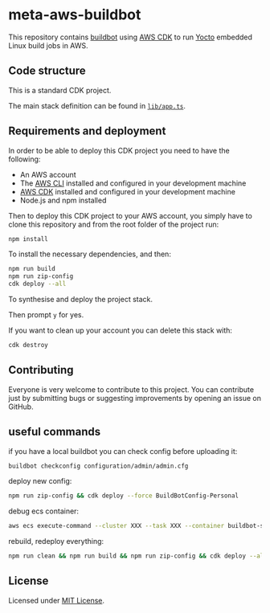 # meta-aws-buildbot

This repository contains [buildbot](https://buildbot.net/) using [AWS CDK](https://aws.amazon.com/cdk/) to run [Yocto](https://www.yoctoproject.org/) embedded Linux build jobs in AWS.


## Code structure

This is a standard CDK project.

The main stack definition can be found in [`lib/app.ts`](lib/app.ts).


## Requirements and deployment

In order to be able to deploy this CDK project you need to have the following:

  - An AWS account
  - The [AWS CLI](https://aws.amazon.com/cli/) installed and configured in your development machine
  - [AWS CDK](https://aws.amazon.com/cdk/) installed and configured in your development machine
  - Node.js and npm installed

Then to deploy this CDK project to your AWS account, you simply have to clone this repository and from the root folder of the project run:

```bash
npm install
```

To install the necessary dependencies, and then:

```bash
npm run build
npm run zip-config
cdk deploy --all
```

To synthesise and deploy the project stack.

Then prompt `y` for yes.

If you want to clean up your account you can delete this stack with:

```bash
cdk destroy
```


## Contributing

Everyone is very welcome to contribute to this project.
You can contribute just by submitting bugs or suggesting improvements by 
opening an issue on GitHub.

## useful commands

if you have a local buildbot you can check config before uploading it:

```bash
buildbot checkconfig configuration/admin/admin.cfg
```

deploy new config:
```bash
npm run zip-config && cdk deploy --force BuildBotConfig-Personal
```

debug ecs container:
```bash
aws ecs execute-command --cluster XXX --task XXX --container buildbot-server --interactive --command "/bin/bash"
```

rebuild, redeploy everything:
```bash
npm run clean && npm run build && npm run zip-config && cdk deploy --all --force
```


## License

Licensed under [MIT License](LICENSE.md).

